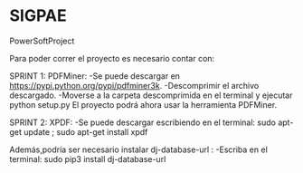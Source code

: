 # SIGPAE
PowerSoftProject

Para poder correr el proyecto es necesario contar con:
  
SPRINT 1:
    PDFMiner: 
        -Se puede descargar en https://pypi.python.org/pypi/pdfminer3k. 
        -Descomprimir el archivo descargado.
        -Moverse a la carpeta descomprimida en el terminal y ejecutar python setup.py
        El proyecto podrá ahora usar la herramienta PDFMiner.

SPRINT 2:
    XPDF:
        -Se puede descargar escribiendo en el terminal:
        sudo apt-get update ; 
        sudo apt-get install xpdf

Además,podría ser necesario instalar dj-database-url :
  -Escriba en el terminal: sudo pip3 install dj-database-url
